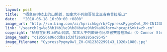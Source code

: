 ```yaml
---
layout: post
title:  "栖息在树枝上的山鸺鹠，加拿大不列颠哥伦比亚省赛普拉斯山"
date:   "2018-06-18 16:00:00 +0800"
image_url: "http://cn.bing.com/az/hprichbg/rb/CypressPygmyOwl_ZH-CN12382299143_1920x1080.jpg"
link: "/search?q=%e5%b1%b1%e9%b8%ba%e9%b9%a0&form=hpcapt&mkt=zh-cn"
copyright: "栖息在树枝上的山鸺鹠，加拿大不列颠哥伦比亚省赛普拉斯山 (© Connor Stefanison/Minden Pictures)"
image_hash: "c18556a06cddba1d3df26a9285ac9545"
image_filename: "CypressPygmyOwl_ZH-CN12382299143_1920x1080.jpg"
---
```


